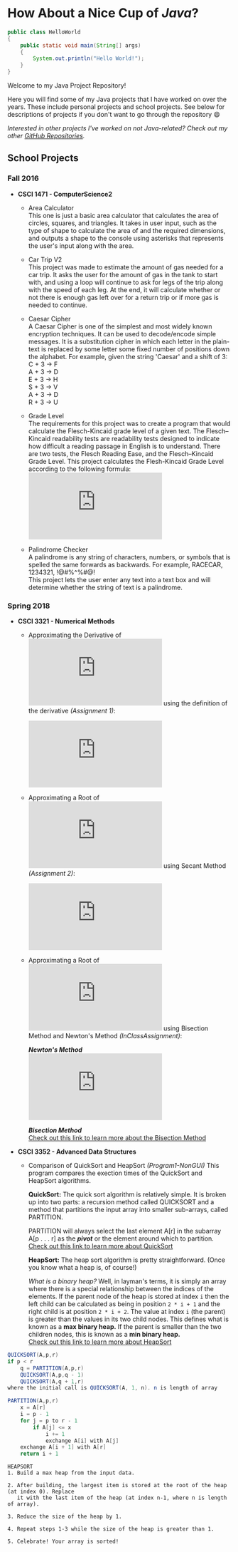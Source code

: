 # How About a Nice Cup of _Java_?
```java
public class HelloWorld
{
    public static void main(String[] args)
    {
        System.out.println("Hello World!");
    }
}
```
Welcome to my Java Project Repository!

Here you will find some of my Java projects that I have worked on over the years. These include personal projects and school projects. See below for descriptions of projects if you don't want to go through the repository :smile:

_Interested in other projects I've worked on not Java-related? Check out my other [GitHub Repositories](https://github.com/ethan-hann)._

## School Projects
### Fall 2016
* **CSCI 1471 - ComputerScience2**
  * Area Calculator  
     This one is just a basic area calculator that calculates the area of circles, squares, and triangles.
     It takes in user input, such as the type of shape to calculate the area of and the required dimensions, and outputs a shape to the console using asterisks that represents the user's input along with the area.

  * Car Trip V2  
     This project was made to estimate the amount of gas needed for a car trip. It asks the user for the amount of gas in the tank to start with, and using a loop will continue to ask for legs of the trip along with the speed of each leg. At the end, it will calculate whether or not there is enough gas left over for a return trip or if more gas is needed to continue.

  * Caesar Cipher  
     A Caesar Cipher is one of the simplest and most widely known encryption techniques. It can be used to decode/encode simple messages. It is a substitution cipher in which each letter in the plain-text is replaced by some letter some fixed number of positions down the alphabet. For example, given the string 'Caesar' and a shift of 3:  
            C + 3 -> F  
            A + 3 -> D  
            E + 3 -> H  
            S + 3 -> V  
            A + 3 -> D  
            R + 3 -> U

  * Grade Level  
     The requirements for this project was to create a program that would calculate the Flesch-Kincaid grade level of a given text. The Flesch–Kincaid readability tests are readability tests designed to indicate how difficult a reading passage in English is to understand. There are two tests, the Flesch Reading Ease, and the Flesch–Kincaid Grade Level. This project calculates the Flesh-Kincaid Grade Level according to the following formula:  
     ![grade-level](http://latex.codecogs.com/gif.latex?0.39%20*%20%28%5Cfrac%7B%5Ctext%7Btotal%20words%7D%7D%7B%5Ctext%7Btotal%20sentences%7D%7D%29%20&plus;%2011.8%20*%20%28%5Cfrac%7B%5Ctext%7Btotal%20syllables%7D%7D%7B%5Ctext%7Btotal%20words%7D%7D%29%20-%2015.59)

  * Palindrome Checker  
     A palindrome is any string of characters, numbers, or symbols that is spelled the same forwards as backwards. For example, RACECAR, 1234321, !@#%^%#@!  
     This project lets the user enter any text into a text box and will determine whether the string of text is a palindrome.

### Spring 2018
* **CSCI 3321 - Numerical Methods**
  * Approximating the Derivative of ![f(x)](http://latex.codecogs.com/gif.latex?f%28x%29) using the definition of the derivative _(Assignment 1)_:

     ![equation](http://latex.codecogs.com/gif.latex?f%27%28x%29%20%3D%20%5Clim_%7Bh%20%5Cto%200%7D%20%5Cfrac%7Bf%28x&plus;h%29%20-%20f%28x%29%7D%7Bh%7D)

  * Approximating a Root of ![f(x)](http://latex.codecogs.com/gif.latex?f%28x%29) using Secant Method _(Assignment 2)_:

     ![equation](http://latex.codecogs.com/gif.latex?x_%7Bn&plus;1%7D%20%3D%20x_%7Bn%7D%20-%20%5Cfrac%7Bf%28x_%7Bn%7D%29%28x_%7Bn%7D%20-%20x_%7Bn-1%7D%29%7D%7Bf%28x_%7Bn%7D%29%20-%20f%28x_%7Bn-1%7D%29%7D%2C%20%5Ctext%7Bwhere%20%7D%20x_%7Bn%7D%20%5Ctext%7Band%20%7D%20x_%7Bn-1%7D%20%5Ctext%7Bare%20initial%20guesses%20for%20the%20root%7D)

  * Approximating a Root of ![f(x)](http://latex.codecogs.com/gif.latex?f%28x%29) using Bisection Method and Newton's Method _(InClassAssignment)_:

    **_Newton's Method_**  
    ![equation](http://latex.codecogs.com/gif.latex?%5Ctext%7BStarting%20with%20initial%20guess%20%7D%20x_%7B0%7D%3A%20x_%7Bn&plus;1%7D%20%3D%20x_%7Bn%7D%20-%20%5Cfrac%7Bf%28x_%7Bn%7D%29%7D%7Bf%27%28x_%7Bn%7D%29%7D)

     **_Bisection Method_**  
     [Check out this link to learn more about the Bisection Method](http://www.sosmath.com/calculus/limcon/limcon07/limcon07.html)


* **CSCI 3352 - Advanced Data Structures**
  * Comparison of QuickSort and HeapSort _(Program1-NonGUI)_
  This program compares the exection times of the QuickSort and HeapSort algorithms.

    **QuickSort:**
The quick sort algorithm is relatively simple. It is broken up into two parts: a recursion method called QUICKSORT and a method that partitions the input array into smaller sub-arrays, called PARTITION.

    PARTITION will always select the last element A[r] in the subarray A[p . . . r] as the **_pivot_** or the element around which to partition.  
    [Check out this link to learn more about QuickSort](https://www.geeksforgeeks.org/quick-sort/)

    **HeapSort:**
    The heap sort algorithm is pretty straightforward. (Once you know what a heap is, of course!)

    _What is a binary heap?_ Well, in layman's terms, it is simply an array where there is a special relationship between the indices of the elements. If the parent node of the heap is stored at index `i` then the left child can be calculated as being in position `2 * i + 1` and the right child is at position `2 * i + 2`. The value at index `i` (the parent) is greater than the values in its two child nodes. This defines what is known as a **max binary heap.** If the parent is smaller than the two children nodes, this is known as a **min binary heap.**  
    [Check out this link to learn more about HeapSort](https://www.geeksforgeeks.org/heap-sort/)

```java
QUICKSORT(A,p,r)
if p < r
	q = PARTITION(A,p,r)
	QUICKSORT(A,p,q - 1)
	QUICKSORT(A,q + 1,r)
where the initial call is QUICKSORT(A, 1, n). n is length of array

PARTITION(A,p,r)
	x = A[r]
	i = p - 1
	for j = p to r - 1
		if A[j] <= x
			i += 1
			exchange A[i] with A[j]
	exchange A[i + 1] with A[r]
	return i + 1
```

```
HEAPSORT
1. Build a max heap from the input data.

2. After building, the largest item is stored at the root of the heap (at index 0). Replace
   it with the last item of the heap (at index n-1, where n is length of array).
   
3. Reduce the size of the heap by 1.

4. Repeat steps 1-3 while the size of the heap is greater than 1.

5. Celebrate! Your array is sorted!
```